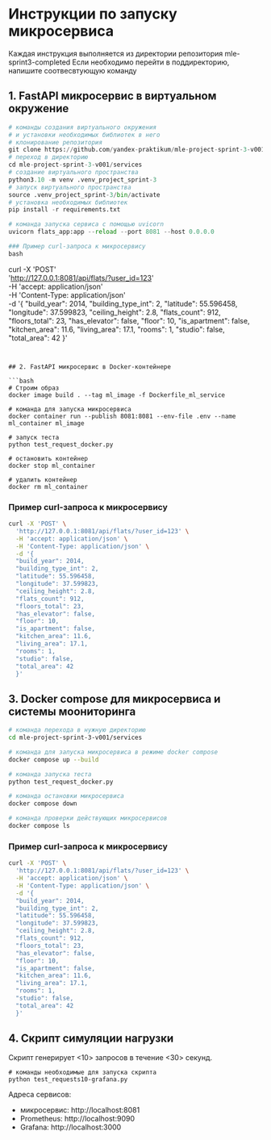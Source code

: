 # Инструкции по запуску микросервиса

Каждая инструкция выполняется из директории репозитория mle-sprint3-completed
Если необходимо перейти в поддиректорию, напишите соотвесвтующую команду

## 1. FastAPI микросервис в виртуальном окружение
```python
# команды создания виртуального окружения
# и установки необходимых библиотек в него
# клонирование репозитория
git clone https://github.com/yandex-praktikum/mle-project-sprint-3-v001
# переход в директорию
cd mle-project-sprint-3-v001/services
# создание виртуального пространства
python3.10 -m venv .venv_project_sprint-3
# запуск виртуального пространства
source .venv_project_sprint-3/bin/activate
# установка необходимых библиотек
pip install -r requirements.txt

# команда запуска сервиса с помощью uvicorn
uvicorn flats_app:app --reload --port 8081 --host 0.0.0.0

### Пример curl-запроса к микросервису
bash
```
curl -X 'POST' \
  'http://127.0.0.1:8081/api/flats/?user_id=123' \
  -H 'accept: application/json' \
  -H 'Content-Type: application/json' \
  -d '{
  "build_year": 2014,
  "building_type_int": 2,
  "latitude": 55.596458,
  "longitude": 37.599823,
  "ceiling_height": 2.8,
  "flats_count": 912,
  "floors_total": 23,
  "has_elevator": false,
  "floor": 10,
  "is_apartment": false,
  "kitchen_area": 11.6,
  "living_area": 17.1,
  "rooms": 1,
  "studio": false,
  "total_area": 42
}'
```


## 2. FastAPI микросервис в Docker-контейнере

```bash
# Строим образ
docker image build . --tag ml_image -f Dockerfile_ml_service

# команда для запуска микросервиса
docker container run --publish 8081:8081 --env-file .env --name ml_container ml_image

# запуск теста
python test_request_docker.py

# остановить контейнер
docker stop ml_container

# удалить контейнер
docker rm ml_container
```

### Пример curl-запроса к микросервису

```bash
curl -X 'POST' \
  'http://127.0.0.1:8081/api/flats/?user_id=123' \
  -H 'accept: application/json' \
  -H 'Content-Type: application/json' \
  -d '{
  "build_year": 2014,
  "building_type_int": 2,
  "latitude": 55.596458,
  "longitude": 37.599823,
  "ceiling_height": 2.8,
  "flats_count": 912,
  "floors_total": 23,
  "has_elevator": false,
  "floor": 10,
  "is_apartment": false,
  "kitchen_area": 11.6,
  "living_area": 17.1,
  "rooms": 1,
  "studio": false,
  "total_area": 42 
  }'
```

## 3. Docker compose для микросервиса и системы моониторинга

```bash
# команда перехода в нужную директорию
cd mle-project-sprint-3-v001/services

# команда для запуска микросервиса в режиме docker compose
docker compose up --build

# команда запуска теста
python test_request_docker.py

# команда остановки микросервиса
docker compose down

# команда проверки действующих микросервисов
docker compose ls
```

### Пример curl-запроса к микросервису

```bash
curl -X 'POST' \
  'http://127.0.0.1:8081/api/flats/?user_id=123' \
  -H 'accept: application/json' \
  -H 'Content-Type: application/json' \
  -d '{
  "build_year": 2014,
  "building_type_int": 2,
  "latitude": 55.596458,
  "longitude": 37.599823,
  "ceiling_height": 2.8,
  "flats_count": 912,
  "floors_total": 23,
  "has_elevator": false,
  "floor": 10,
  "is_apartment": false,
  "kitchen_area": 11.6,
  "living_area": 17.1,
  "rooms": 1,
  "studio": false,
  "total_area": 42 
  }'
```

## 4. Скрипт симуляции нагрузки
Скрипт генерирует <10> запросов в течение <30> секунд.

```
# команды необходимые для запуска скрипта
python test_requests10-grafana.py
```

Адреса сервисов:
- микросервис: http://localhost:8081
- Prometheus: http://localhost:9090
- Grafana: http://localhost:3000
